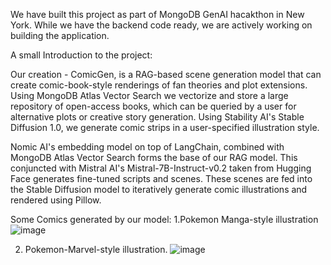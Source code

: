We have built this project as part of MongoDB GenAI hacakthon in New York. While we have the backend code ready, we are actively working on building the application. 

A small Introduction to the project:

Our creation - ComicGen, is a RAG-based scene generation model that can create comic-book-style renderings of fan theories and plot extensions. Using MongoDB Atlas Vector Search we vectorize and store a large repository of open-access books, which can be queried by a user for alternative plots or creative story generation. Using Stability AI's Stable Diffusion 1.0, we generate comic strips in a user-specified illustration style. 

Nomic AI's embedding model on top of LangChain, combined with MongoDB Atlas Vector Search forms the base of our RAG model. This conjuncted with Mistral AI's Mistral-7B-Instruct-v0.2 taken from Hugging Face generates fine-tuned scripts and scenes. These scenes are fed into the Stable Diffusion model to iteratively generate comic illustrations and rendered using Pillow.

Some Comics generated by our model:
1.Pokemon Manga-style illustration
![image](https://github.com/yashwanth-alapati/comic-gen/assets/145064639/22ba2be3-9b53-4c4b-8c8c-2b5146d0a4f0)

2. Pokemon-Marvel-style illustration.
![image](https://github.com/yashwanth-alapati/comic-gen/assets/145064639/f09e5274-f975-4770-9b37-a3cca488e8e9)
